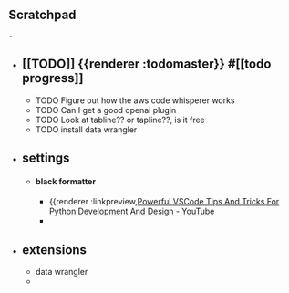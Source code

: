 ## Scratchpad
	-
- ## [[TODO]] {{renderer :todomaster}} #[[todo progress]]
	- TODO Figure out how the aws code whisperer works
	- TODO  Can I get a good openai plugin
	- TODO Look at tabline?? or tapline??, is it free
	- TODO install data wrangler
- ## settings
	- #### black formatter
		- {{renderer :linkpreview,[Powerful VSCode Tips And Tricks For Python Development And Design - YouTube](https://youtu.be/fj2tuTIcUys?si=teDGSSNKbpB13U0Q&t=446}})
		-
- ## extensions
	- data wrangler
	-